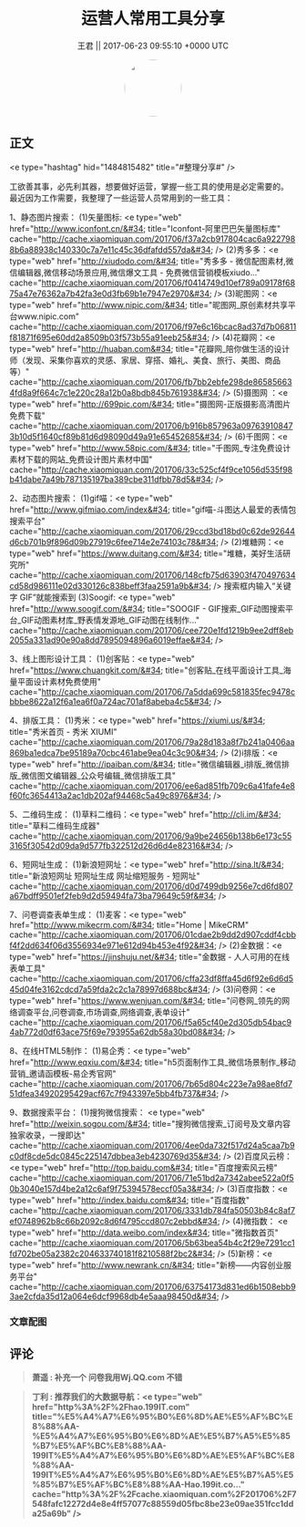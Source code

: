 <h1 align="center">运营人常用工具分享</h1>




<p align="center">
    <a>王君 || 2017-06-23 09:55:10 &#43;0000 UTC</a>
</p>

<div align="center">
    <img src="https://images.zsxq.com/FrsdWPWXvF8z-hMfRfGtY4cP_pgO?e=1590940799&amp;token=kIxbL07-8jAj8w1n4s9zv64FuZZNEATmlU_Vm6zD:DX-kRHKE06d7LTAMsoszRz6M53E=" width="100" height="100" style="border:1px solid;border-radius:50%; color:#ffffff"/>
</div>




## 正文

<div>
&lt;e type=&#34;hashtag&#34; hid=&#34;1484815482&#34; title=&#34;#整理分享#&#34; /&gt; 

工欲善其事，必先利其器，想要做好运营，掌握一些工具的使用是必定需要的。
最近因为工作需要，我整理了一些运营人员常用到的一些工具：

1、静态图片搜索：
(1)矢量图标: &lt;e type=&#34;web&#34; href=&#34;http://www.iconfont.cn/&#34; title=&#34;Iconfont-阿里巴巴矢量图标库&#34; cache=&#34;http://cache.xiaomiquan.com/201706/f37a2cb917804cac6a9227988b6a88938c140330c7a7e11c45c36dfafdd557da&#34; /&gt; 
(2)秀多多：&lt;e type=&#34;web&#34; href=&#34;http://xiudodo.com/&#34; title=&#34;秀多多 - 微信配图素材,微信编辑器,微信移动场景应用,微信爆文工具 - 免费微信营销模板xiudo...&#34; cache=&#34;http://cache.xiaomiquan.com/201706/f0414749d10ef789a09178f6875a47e76362a7b42fa3e0d3fb69b1e7947e2970&#34; /&gt;
(3)昵图网：&lt;e type=&#34;web&#34; href=&#34;http://www.nipic.com/&#34; title=&#34;昵图网_原创素材共享平台www.nipic.com&#34; cache=&#34;http://cache.xiaomiquan.com/201706/f97e6c16bcac8ad37d7b06811f81871f695e60dd2a8509b03f573b55a91eeb25&#34; /&gt; 
(4)花瓣网：&lt;e type=&#34;web&#34; href=&#34;http://huaban.com&#34; title=&#34;花瓣网_陪你做生活的设计师（发现、采集你喜欢的灵感、家居、穿搭、婚礼、美食、旅行、美图、商品等）&#34; cache=&#34;http://cache.xiaomiquan.com/201706/fb7bb2ebfe298de865856634fd8a9f664c7c1e220c28a12b0a8bdb845b761938&#34; /&gt; 
(5)摄图网 ：&lt;e type=&#34;web&#34; href=&#34;http://699pic.com/&#34; title=&#34;摄图网-正版摄影高清图片免费下载&#34; cache=&#34;http://cache.xiaomiquan.com/201706/b916b857963a097639108473b10d5f1640cf89b81d6d98090d49a91e65452685&#34; /&gt; 
(6)千图网：&lt;e type=&#34;web&#34; href=&#34;http://www.58pic.com/&#34; title=&#34;千图网_专注免费设计素材下载的网站_免费设计图片素材中国&#34; cache=&#34;http://cache.xiaomiquan.com/201706/33c525cf4f9ce1056d535f98b41dabe7a49b787135197ba389cbe311dfbb78d5&#34; /&gt; 

2、动态图片搜索：
(1)gif喵：&lt;e type=&#34;web&#34; href=&#34;http://www.gifmiao.com/index&#34; title=&#34;gif喵-斗图达人最爱的表情包搜索平台&#34; cache=&#34;http://cache.xiaomiquan.com/201706/29ccd3bd18bd0c62de92644d6cb701b9f896d09b27919c6fee714e2e74103c78&#34; /&gt;
(2)堆糖网：&lt;e type=&#34;web&#34; href=&#34;https://www.duitang.com/&#34; title=&#34;堆糖，美好生活研究所&#34; cache=&#34;http://cache.xiaomiquan.com/201706/148cfb75d63903f470497634cd58d986111e02d330126c838beff3faa2591a9b&#34; /&gt; 搜索框内输入“关键字 GIF”就能搜索到
(3)Soogif: &lt;e type=&#34;web&#34; href=&#34;http://www.soogif.com/&#34; title=&#34;SOOGIF - GIF搜索_GIF动图搜索平台_GIF动图素材库_野表情发源地_GIF动图在线制作...&#34; cache=&#34;http://cache.xiaomiquan.com/201706/cee720e1fd1219b9ee2dff8eb2055a331ad90e90a8dd7895094896a6019effae&#34; /&gt;

3、线上图形设计工具：
(1)创客贴：&lt;e type=&#34;web&#34; href=&#34;https://www.chuangkit.com/&#34; title=&#34;创客贴_在线平面设计工具_海量平面设计素材免费使用&#34; cache=&#34;http://cache.xiaomiquan.com/201706/7a5dda699c581835fec9478cbbbe8622a12f6a1ea6f0a724ac701af8abeba4c5&#34; /&gt;


4、排版工具：
(1)秀米：&lt;e type=&#34;web&#34; href=&#34;https://xiumi.us/&#34; title=&#34;秀米首页 - 秀米 XIUMI&#34; cache=&#34;http://cache.xiaomiquan.com/201706/79a28d183a8f7b241a0406aa869ba1edca7be95189a70cbc461abe9ea04c3c90&#34; /&gt;
(2)i排版：&lt;e type=&#34;web&#34; href=&#34;http://ipaiban.com/&#34; title=&#34;微信编辑器_i排版_微信排版_微信图文编辑器_公众号编辑_微信排版工具&#34; cache=&#34;http://cache.xiaomiquan.com/201706/ee6ad851fb709c6a41fafe4e8f60fc3654413a2ac1db202af94468c5a49c8976&#34; /&gt;

5、二维码生成：
(1)草料二维码：&lt;e type=&#34;web&#34; href=&#34;http://cli.im/&#34; title=&#34;草料二维码生成器&#34; cache=&#34;http://cache.xiaomiquan.com/201706/9a9be24656b138b6e173c553165f30542d09da9d577fb322512d26d6d4e82316&#34; /&gt;

6、短网址生成：
(1)新浪短网址：&lt;e type=&#34;web&#34; href=&#34;http://sina.lt/&#34; title=&#34;新浪短网址 短网址生成 网址缩短服务 - 短网址&#34; cache=&#34;http://cache.xiaomiquan.com/201706/d0d7499db9256e7cd6fd807a67bdff9501ef2feb9d2d59494fa73ba79649c59f&#34; /&gt;

7、问卷调查表单生成：
(1)麦客：&lt;e type=&#34;web&#34; href=&#34;http://www.mikecrm.com/&#34; title=&#34;Home | MikeCRM&#34; cache=&#34;http://cache.xiaomiquan.com/201706/01cdae2b9dd2d907cddf4cbbf4f2dd634f06d3556934e971e612d94b453e4f92&#34; /&gt;
(2)金数据：&lt;e type=&#34;web&#34; href=&#34;https://jinshuju.net/&#34; title=&#34;金数据 - 人人可用的在线表单工具&#34; cache=&#34;http://cache.xiaomiquan.com/201706/cffa23df8ffa45d6f92e6d6d545d04fe3162cdcd7a59fda2c2c1a78997d688bc&#34; /&gt;
(3)问卷网：&lt;e type=&#34;web&#34; href=&#34;https://www.wenjuan.com/&#34; title=&#34;问卷网_领先的网络调查平台,问卷调查,市场调查,网络调查,表单设计&#34; cache=&#34;http://cache.xiaomiquan.com/201706/f5a65cf40e2d305db54bac94ab772d0df63ace75f69e793955a62db58a30bd08&#34; /&gt;

8、在线HTML5制作：
(1)易企秀：&lt;e type=&#34;web&#34; href=&#34;http://www.eqxiu.com/&#34; title=&#34;h5页面制作工具_微信场景制作_移动营销_邀请函模板-易企秀官网&#34; cache=&#34;http://cache.xiaomiquan.com/201706/7b65d804c223e7a98ae8fd751dfea34920295429acf67c7f943397e5bb4fb737&#34; /&gt;

9、数据搜索平台：
(1)搜狗微信搜索： &lt;e type=&#34;web&#34; href=&#34;http://weixin.sogou.com/&#34; title=&#34;搜狗微信搜索_订阅号及文章内容独家收录，一搜即达&#34; cache=&#34;http://cache.xiaomiquan.com/201706/4ee0da732f517d24a5caa7b9c0df8cde5dc0845c225147dbbea3eb4230769d35&#34; /&gt; 
(2)百度风云榜：&lt;e type=&#34;web&#34; href=&#34;http://top.baidu.com&#34; title=&#34;百度搜索风云榜&#34; cache=&#34;http://cache.xiaomiquan.com/201706/71e51bd2a7342abee522a0f50b3040e157d4be2a12c6af9f75394578eccf05a3&#34; /&gt;
(3)百度指数：&lt;e type=&#34;web&#34; href=&#34;http://index.baidu.com&#34; title=&#34;百度指数&#34; cache=&#34;http://cache.xiaomiquan.com/201706/3331db784fa50503b84c8af7ef0748962b8c66b2092c8d6f4795ccd807c2ebbd&#34; /&gt;
(4)微指数： &lt;e type=&#34;web&#34; href=&#34;http://data.weibo.com/index&#34; title=&#34;微指数首页&#34; cache=&#34;http://cache.xiaomiquan.com/201706/5b63bea54b4c2f29e7291cc1fd702be05a2382c204633740181f8210588f2bc2&#34; /&gt; 
(5)新榜：&lt;e type=&#34;web&#34; href=&#34;http://www.newrank.cn/&#34; title=&#34;新榜——内容创业服务平台&#34; cache=&#34;http://cache.xiaomiquan.com/201706/63754173d831ed6b1508ebb93ae2cfda35d12a064e6dcf9968db4e5aaa98450d&#34; /&gt;
</div>

### 文章配图

<div class="image" align="center">

</div>


## 评论

<div align="left">
<div>

<blockquote >
<span> <strong>萧遥 : 补充一个 问卷我用Wj.QQ.com 不错 </strong></span>
</blockquote>

<blockquote >
<span> <strong>丁利 : 推荐我们的大数据导航：&lt;e type=&#34;web&#34; href=&#34;http%3A%2F%2Fhao.199IT.com&#34; title=&#34;%E5%A4%A7%E6%95%B0%E6%8D%AE%E5%AF%BC%E8%88%AA-%E5%A4%A7%E6%95%B0%E6%8D%AE%E5%B7%A5%E5%85%B7%E5%AF%BC%E8%88%AA-199IT%E5%A4%A7%E6%95%B0%E6%8D%AE%E5%AF%BC%E8%88%AA-199IT%E5%A4%A7%E6%95%B0%E6%8D%AE%E5%B7%A5%E5%85%B7%E5%AF%BC%E8%88%AA-Hao.199it.co...&#34; cache=&#34;http%3A%2F%2Fcache.xiaomiquan.com%2F201706%2F7548fafc12272d4e8e4ff57077c88559d05fbc8be23e09ae351fcc1dda25a69b&#34; /&gt; </strong></span>
</blockquote>

</div>
</div>